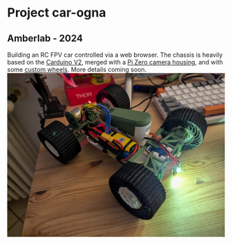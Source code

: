 <h1>Project car-ogna</h1>
<h2>Amberlab - 2024</h2>

Building an RC FPV car controlled via a web browser.
The chassis is heavily based on the <a href="https://www.thingiverse.com/thing:4233353">Carduino V2</a>, merged with a <a href="https://www.thingiverse.com/thing:1639568"> Pi Zero camera housing</a>, and with some <a href="https://makerworld.com/it/models/212433?from=search">custom wheels</a>.
More details coming soon.
<img src="PXL_20241018_162341279.jpg" width="600"/>
